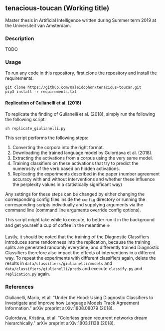 ## tenacious-toucan (Working title)

Master thesis in Artificial Intelligence written during Summer term 2019 at the Universiteit van Amsterdam.

### Description

TODO

### Usage

To run any code in this repository, first clone the repository and install the requirements:

    git clone https://github.com/Kaleidophon/tenacious-toucan.git
    pip3 install -r requirements.txt

#### Replication of Gulianelli et al. (2018)

To replicate the finding of Gulianelli et al. (2018), simply run the following the following script:

    sh replicate_giulianelli.py
    
This script performs the following steps:

1. Converting the corpora into the right format. 
2. Downloading the trained language model by Gulordava et al. (2018).
3. Extracting the activations from a corpus using the very same model.
4. Training classifiers on these activations that try to predict the numerosity of the verb based on hidden activations.
5. Replicating the experiments described in the paper (number agreement accuracy with and without interventions and 
whether these influence the perplexity values in a statistically significant way)

Any settings for these steps can be changed by either changing the corresponding config files inside the `config` directory
or running the corresponding scripts individually and supplying arguments via the command line (command line arguments override
config options).

This script might take while to execute, to better run it in the background and get yourself a cup of coffee in the 
meantime :coffee:

Lastly, it should be noted that the training of the Diagnostic Classifiers introduces some randomness into the 
replication, because the training splits are generated randomly everytime, and differently trained Diagnostic Classifiers
therefore also impact the effects of interventions in a different way. To repeat the experiments with different classifiers
again, delete the results in `data/classifiers/giulianelli/models` and `data/classifiers/giulianelli/preds` and execute 
`classify.py` and `replication.py` again.


### References

Giulianelli, Mario, et al. "Under the Hood: Using Diagnostic Classifiers to Investigate and Improve how Language Models Track Agreement Information." arXiv preprint arXiv:1808.08079 (2018).

Gulordava, Kristina, et al. "Colorless green recurrent networks dream hierarchically." arXiv preprint arXiv:1803.11138 (2018).